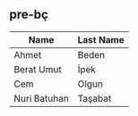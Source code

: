 ## pre-bç
| Name           | Last Name    |
|----------------|--------------|
| Ahmet          | Beden        |
| Berat Umut	   | İpek         |
| Cem            | Olgun        |
| Nuri Batuhan   | Taşabat      |
